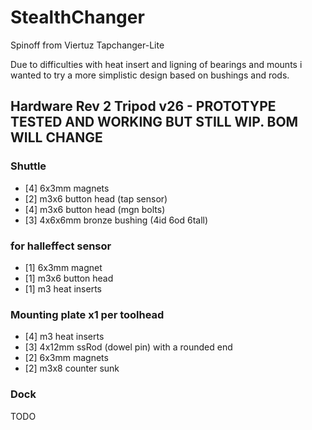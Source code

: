 # StealthChanger
Spinoff from Viertuz Tapchanger-Lite

Due to difficulties with heat insert and ligning of bearings and mounts i wanted to try a more simplistic design based on bushings and rods.

## Hardware Rev 2 Tripod v26 - PROTOTYPE TESTED AND WORKING BUT STILL WIP. BOM WILL CHANGE
### Shuttle
- [4] 6x3mm magnets
- [2] m3x6 button head (tap sensor)
- [4] m3x6 button head (mgn bolts)
- [3] 4x6x6mm bronze bushing (4id 6od 6tall)
### for halleffect sensor
- [1] 6x3mm magnet
- [1] m3x6 button head
- [1] m3 heat inserts
### Mounting plate x1 per toolhead
- [4] m3 heat inserts
- [3] 4x12mm ssRod (dowel pin) with a rounded end
- [2] 6x3mm magnets
- [2] m3x8 counter sunk
### Dock
TODO

